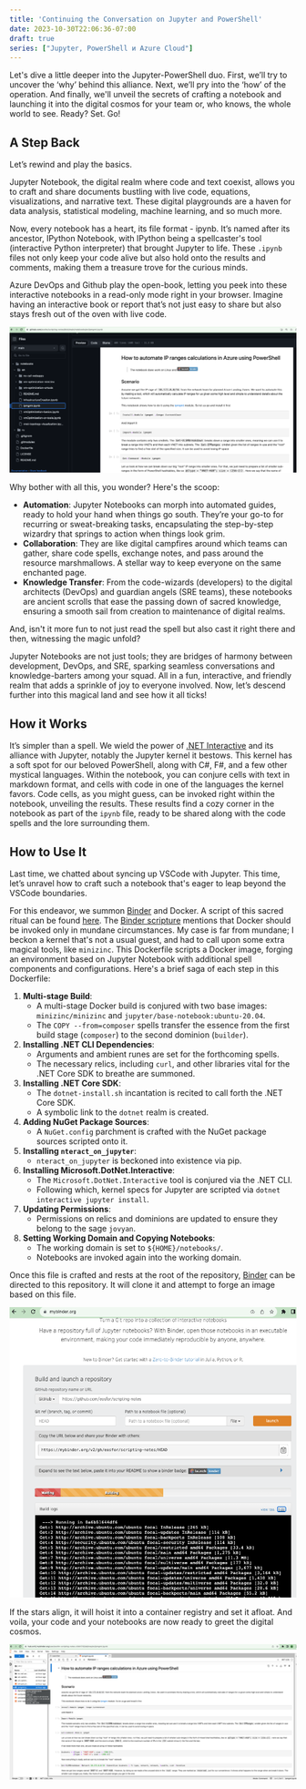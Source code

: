 ```yaml
---
title: 'Continuing the Conversation on Jupyter and PowerShell'
date: 2023-10-30T22:06:36-07:00
draft: true
series: ["Jupyter, PowerShell и Azure Cloud"]
---
```


Let's dive a little deeper into the Jupyter-PowerShell duo. First, we’ll try to uncover the ‘why’ behind this alliance. Next, we’ll pry into the ‘how’ of the operation. And finally, we'll unveil the secrets of crafting a notebook and launching it into the digital cosmos for your team or, who knows, the whole world to see. Ready? Set. Go!

<!--more-->
## A Step Back

Let’s rewind and play the basics.

Jupyter Notebook, the digital realm where code and text coexist, allows you to craft and share documents bustling with live code, equations, visualizations, and narrative text. These digital playgrounds are a haven for data analysis, statistical modeling, machine learning, and so much more.

Now, every notebook has a heart, its file format - ipynb. It’s named after its ancestor, IPython Notebook, with IPython being a spellcaster's tool (interactive Python interpreter) that brought Jupyter to life. These `.ipynb` files not only keep your code alive but also hold onto the results and comments, making them a treasure trove for the curious minds.

Azure DevOps and Github play the open-book, letting you peek into these interactive notebooks in a read-only mode right in your browser. Imagine having an interactive book or report that’s not just easy to share but also stays fresh out of the oven with live code.

![ipynb-on-github](image-3.png)

Why bother with all this, you wonder? Here's the scoop:

- **Automation**: Jupyter Notebooks can morph into automated guides, ready to hold your hand when things go south. They’re your go-to for recurring or sweat-breaking tasks, encapsulating the step-by-step wizardry that springs to action when things look grim.
- **Collaboration**: They are like digital campfires around which teams can gather, share code spells, exchange notes, and pass around the resource marshmallows. A stellar way to keep everyone on the same enchanted page.
- **Knowledge Transfer**: From the code-wizards (developers) to the digital architects (DevOps) and guardian angels (SRE teams), these notebooks are ancient scrolls that ease the passing down of sacred knowledge, ensuring a smooth sail from creation to maintenance of digital realms.

And, isn't it more fun to not just read the spell but also cast it right there and then, witnessing the magic unfold?

Jupyter Notebooks are not just tools; they are bridges of harmony between development, DevOps, and SRE, sparking seamless conversations and knowledge-barters among your squad. All in a fun, interactive, and friendly realm that adds a sprinkle of joy to everyone involved. Now, let’s descend further into this magical land and see how it all ticks!

## How it Works

It’s simpler than a spell. We wield the power of [.NET Interactive](https://github.com/dotnet/interactive) and its alliance with Jupyter, notably the Jupyter kernel it bestows. This kernel has a soft spot for our beloved PowerShell, along with C#, F#, and a few other mystical languages. Within the notebook, you can conjure cells with text in markdown format, and cells with code in one of the languages the kernel favors. Code cells, as you might guess, can be invoked right within the notebook, unveiling the results. These results find a cozy corner in the notebook as part of the `ipynb` file, ready to be shared along with the code spells and the lore surrounding them.

## How to Use It

Last time, we chatted about syncing up VSCode with Jupyter. This time, let’s unravel how to craft such a notebook that's eager to leap beyond the VSCode boundaries.

For this endeavor, we summon [Binder](https://mybinder.org) and Docker. A script of this sacred ritual can be found [here](https://github.com/eosfor/scripting-notes/blob/main/Dockerfile). The [Binder scripture](https://mybinder.readthedocs.io/en/latest/tutorials/dockerfile.html) mentions that Docker should be invoked only in mundane circumstances. My case is far from mundane; I beckon a kernel that's not a usual guest, and had to call upon some extra magical tools, like `minizinc`. This Dockerfile scripts a Docker image, forging an environment based on Jupyter Notebook with additional spell components and configurations. Here's a brief saga of each step in this Dockerfile:

1. **Multi-stage Build**:
   - A multi-stage Docker build is conjured with two base images: `minizinc/minizinc` and `jupyter/base-notebook:ubuntu-20.04`.
   - The `COPY --from=composer` spells transfer the essence from the first build stage (`composer`) to the second dominion (`builder`).
2. **Installing .NET CLI Dependencies**:
   - Arguments and ambient runes are set for the forthcoming spells.
   - The necessary relics, including `curl`, and other libraries vital for the .NET Core SDK to breathe are summoned.
3. **Installing .NET Core SDK**:
   - The `dotnet-install.sh` incantation is recited to call forth the .NET Core SDK.
   - A symbolic link to the `dotnet` realm is created.
4. **Adding NuGet Package Sources**:
   - A `NuGet.config` parchment is crafted with the NuGet package sources scripted onto it.
5. **Installing `nteract_on_jupyter`**:
   - `nteract_on_jupyter` is beckoned into existence via pip.
6. **Installing Microsoft.DotNet.Interactive**:
   - The `Microsoft.DotNet.Interactive` tool is conjured via the .NET CLI.
   - Following which, kernel specs for Jupyter are scripted via `dotnet interactive jupyter install`.
7. **Updating Permissions**:
   - Permissions on relics and dominions are updated to ensure they belong to the sage `jovyan`.
8. **Setting Working Domain and Copying Notebooks**:
   - The working domain is set to `${HOME}/notebooks/`.
   - Notebooks are invoked again into the working domain.

Once this file is crafted and rests at the root of the repository, [Binder](https://mybinder.org) can be directed to this repository. It will clone it and attempt to forge an image based on this file.

![mybinder-build-process](image-1.png)

If the stars align, it will hoist it into a container registry and set it afloat. And voila, your code and your notebooks are now ready to greet the digital cosmos.

![running-notebook](image-2.png)